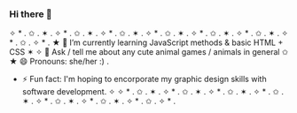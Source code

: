 ### Hi there 👋
✧ * . ✩ . ✶ . ✧ * . ✩ . ✶ . ✧ * . ✩ . ✶ . ✧ * . ✩ . ✶ . ✧ * . ✩ . ✶ . ✧ * . ✩ . ✶ . ✧ * . ✩ . ✧ * . 
★              🌱 I’m currently learning JavaScript methods & basic HTML + CSS                    ✶
✧             💬 Ask / tell me about any cute animal games / animals in general                   ✩ 
★             😄 Pronouns: she/her                                         :)                     .
*    ⚡ Fun fact: I'm hoping to encorporate my graphic design skills with software development.    ✧
✧ * . ✩ . ✶ . ✧ * . ✩ . ✶ . ✧ * . ✩ . ✶ . ✧ * . ✩ . ✶ . ✧ * . ✩ . ✶ . ✧ * . ✩ . ✶ . ✧ * . ✩ . ✧ * . 
